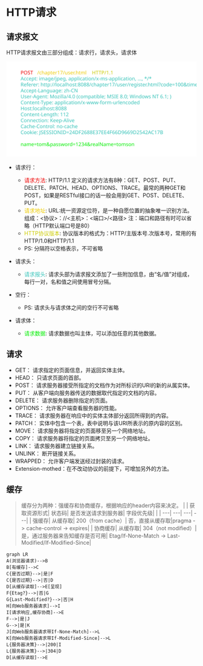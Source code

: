 # HTTP请求

## 请求报文
HTTP请求报文由三部分组成：请求行，请求头，请求体

![HTTPrequest](HTTPrequest.svg)

* 请求行：
    * <span style="color:#EE0000">请求方法</span>: HTTP/1.1 定义的请求方法有8种：GET、POST、PUT、DELETE、PATCH、HEAD、OPTIONS、TRACE。最常的两种GET和POST，如果是RESTful接口的话一般会用到GET、POST、DELETE、PUT。
    * <span style="color:#EECC00">请求地址</span>: URL:统一资源定位符，是一种自愿位置的抽象唯一识别方法。组成：<协议>：//<主机>：<端口>/<路径> 注：端口和路径有时可以省略（HTTP默认端口号是80）
    * <span style="color:#CCCC00">HTTP协议版本</span>: 协议版本的格式为：HTTP/主版本号.次版本号，常用的有HTTP/1.0和HTTP/1.1
    * PS: 分隔符以空格表示，不可省略

* 请求头：
    * <span style="color:#39C5BB">请求报头</span>: 请求头部为请求报文添加了一些附加信息，由“名/值”对组成，每行一对，名和值之间使用冒号分隔。

* 空行：
    * PS: 请求头与请求体之间的空行不可省略

* 请求体：
    * <span style="color:#00EE00">请求数据</span>: 请求数据也叫主体，可以添加任意的其他数据。 

## 请求
* GET： 请求指定的页面信息，并返回实体主体。
* HEAD： 只请求页面的首部。
* POST： 请求服务器接受所指定的文档作为对所标识的URI的新的从属实体。
* PUT： 从客户端向服务器传送的数据取代指定的文档的内容。
* DELETE： 请求服务器删除指定的页面。
* OPTIONS： 允许客户端查看服务器的性能。
* TRACE： 请求服务器在响应中的实体主体部分返回所得到的内容。
* PATCH： 实体中包含一个表，表中说明与该URI所表示的原内容的区别。
* MOVE： 请求服务器将指定的页面移至另一个网络地址。
* COPY： 请求服务器将指定的页面拷贝至另一个网络地址。
* LINK： 请求服务器建立链接关系。
* UNLINK： 断开链接关系。
* WRAPPED： 允许客户端发送经过封装的请求。
* Extension-mothed：在不改动协议的前提下，可增加另外的方法。

## 缓存

>缓存分为两种：强缓存和协商缓存，根据响应的header内容来决定。
| | 获取资源形式| 状态码| 是否发送请求到服务器| 字段优先级|
| | ---| ---| ---| ---|
| 强缓存| 从缓存取| 200（from cache）| 否，直接从缓存取|pragma -> cache-control -> expires|
| 协商缓存| 从缓存取| 304（not modified）| 是，通过服务器来告知缓存是否可用| Etag/If-None-Match -> Last-Modified/If-Modified-Since|

```mermaid
graph LR
A(浏览器请求)-->B
B[有缓存]-->C
C{是否过期}-->|是|F
C{是否过期}-->|否|D
D[从缓存读取]-->E[呈现]
F{Etag?}-->|否|G
G{Last-Modified?}-->|否|H
H[向Web服务器请求]-->I
I[请求响应,缓存协商]-->E
F-->|是|J
G-->|是|K
J[向Web服务器请求带If-None-Match]-->L
K[向Web服务器请求带If-Modified-Since]-->L
L{服务器决策}-->|200|I
L{服务器决策}-->|304|D
D[从缓存读取]-->E
```